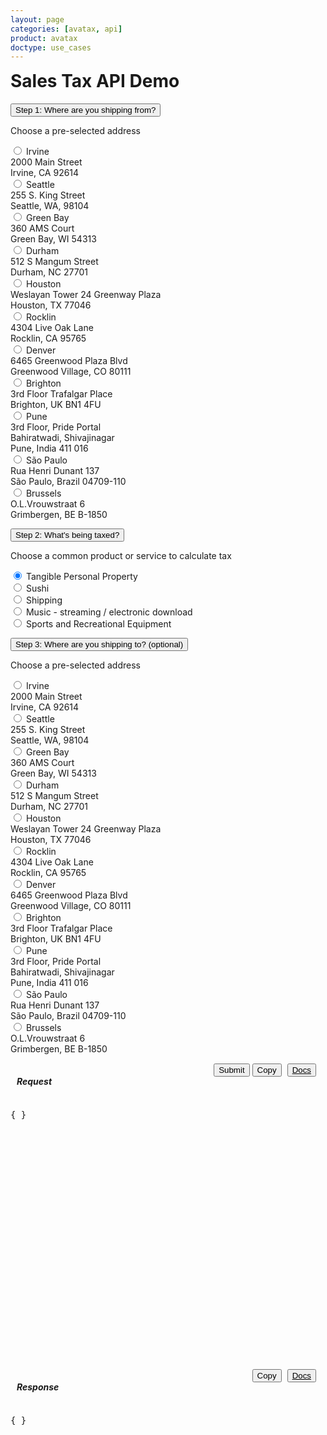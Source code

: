 ```yaml
---
layout: page
categories: [avatax, api]
product: avatax
doctype: use_cases
---
```



<script type='text/javascript'>
    var map;
    // function GetMap(lat, long) {
    //     if(lat == null || long == null) {
    //         lat = 33.6846603698176;
    //         long = -117.850629887389;
    //     }
    //     var location  = new Microsoft.Maps.Location(lat, long);
        
    //     map = new Microsoft.Maps.Map('#myMap', {center: location});
    //     var layer = new Microsoft.Maps.Layer("MyPushpinLayer1");
    //     layer.add(new Microsoft.Maps.Pushpin(location));
    //     map.layers.insert(layer);
    // }

    const infoboxTemplate = `
        <div class="demo-infobox">
            <h4>Getting Started</h4>
            <p>
                Calculating sales tax is time consuming and painful, but it doesn\'t have to be. Avalara\'s sales tax API automates the process for you! All you need to do to start making quick calculations is choose a product or service and where you\'re shipping from and to. Tinker with the options on the left, click "Submit" and watch the magic happen!
            </p>
        </div>
    `;

    function displayToolTip(center) {

        //Create an infobox that will render in the center of the map.
        const infobox = new Microsoft.Maps.Infobox(center, {
            htmlContent: infoboxTemplate,
        });

        //Assign the infobox to a map instance.
        infobox.setMap(map);
    }

    function GetMapWithLine(destLat, destLong, srcLat, srcLong) { 
        let center;

        
        if(destLat == null || destLong == null) { 
            // destLat = 33.6846603698176; 
            // destLong = -117.850629887389; 
            map = new Microsoft.Maps.Map('#myMap', {zoom: 0}); 
            center = map.getCenter();
            displayToolTip(center);
            return;
        }  
        
        

        //Single location layer (pushpin) 
        if(srcLat == null || srcLong == null) { 
            var location  = new Microsoft.Maps.Location(destLat, destLong);         
            map = new Microsoft.Maps.Map('#myMap', {center: location}); 
            var layer = new Microsoft.Maps.Layer("MyPushpinLayer1");
            layer.add(new Microsoft.Maps.Pushpin(location));
            map.layers.insert(layer);
            center = map.getCenter();
            displayToolTip(center);

            //Exit out since it is a single location.
            return; 
        }

        //Source and destination layer (polyline) 
        map = new Microsoft.Maps.Map('#myMap', {});
        center = map.getCenter();
        var coords = [center, new Microsoft.Maps.Location(center.latitude + 1, center.longitude + 1)];
        var line = new Microsoft.Maps.Polyline(coords, {strokeColor: 'orange', strokeThickness: 3});
        map.entities.push(line);
        displayToolTip(center);
    } 
</script>
<script type='text/javascript' src='https://www.bing.com/api/maps/mapcontrol?callback=GetMapWithLine&key=Ahgp_E6MHtyMYBJPCllMKTwJk7Indytl8hVm-Boe6mbyWbcyZvVBUePMDP5OLeiH' async defer></script>

<!-- demo container -->
<div class="row">
    <!-- shortcuts container -->
    <div class="col-md-3">
        <!-- page header -->
        <h1 style="margin-top:0;">Sales Tax API Demo</h1>
        <div id="demo-shortcuts">
            <!-- steps to submit -->
            <div class="row">
                <!-- step 1 / ship from -->
                <button class="accordion active">Step 1: Where are you shipping from?</button>
                <div class="panel" style="display:block;">
                    <p>Choose a pre-selected address</p>
                    <form id="dropdown-dest-addresses" onChange="fillWithSampleData();" class="demo-form">
                        <!-- national addresses -->
                        <label class="demo-label-container">
                            <input name="address" type="radio" value="2000 Main Street,Irvine,CA,US,92614" lat="33.6846603698176" long="-117.850629887389"  class="demo-radio"/> 
                            <span class="demo-label"> Irvine</span>
                            <br>
                            <i class="glyphicon glyphicon-map-marker demo-city-marker"></i> 2000 Main Street
                            <br>
                            <span class="demo-city-zip">Irvine, CA 92614</span>
                        </label>
                        <br>
                        <label class="demo-label-container">
                            <input name="address" type="radio" value="255 S. King Street,Seattle,WA,US,98104" lat="47.598100-122.331206" long="-122.331206"  class="demo-radio"/> 
                            <span class="demo-label"> Seattle</span>
                            <br>
                            <i class="glyphicon glyphicon-map-marker demo-city-marker"></i> 255 S. King Street
                            <br>
                            <span class="demo-city-zip">Seattle, WA, 98104</span>
                        </label>
                        <br> 
                        <label class="demo-label-container">
                            <input name="address" type="radio" value="360 AMS Court,Green Bay,WI,US,54313"  
                            lat="44.550886" long="-88.100548"  class="demo-radio"> 
                            <span class="demo-label"> Green Bay</span>
                            <br>
                            <i class="glyphicon glyphicon-map-marker demo-city-marker"></i> 360 AMS Court
                            <br>
                            <span class="demo-city-zip">Green Bay, WI 54313</span>
                        </label>
                        <br>
                        <label class="demo-label-container">
                            <input name="address" type="radio" value="512 S Mangum Street,Durham,NC,US,27701" 
                            lat="35.991727" long="-78.902647"  class="demo-radio"/> 
                            <span class="demo-label"> Durham</span>
                            <br>
                            <i class="glyphicon glyphicon-map-marker demo-city-marker"></i> 512 S Mangum Street
                            <br>
                            <span class="demo-city-zip">Durham, NC 27701</span>
                        </label>
                        <br>
                        <label class="demo-label-container">
                            <input name="address" type="radio" value="Weslayan Tower 24 Greenway Plaza,Houston,TX,US,77046" 
                            lat="29.729903" long="-95.440863"  class="demo-radio"/> 
                            <span class="demo-label"> Houston</span>
                            <br>
                            <i class="glyphicon glyphicon-map-marker demo-city-marker"></i> Weslayan Tower 24 Greenway Plaza
                            <br>
                            <span class="demo-city-zip">Houston, TX 77046</span>
                        </label>
                        <br>
                        <label class="demo-label-container">
                            <input name="address" type="radio" value="4304 Live Oak Lane,Rocklin,CA,US,95765" 
                            lat="38.821517" long="-121.243897"  class="demo-radio"/> 
                            <span class="demo-label"> Rocklin</span>
                            <br>
                            <i class="glyphicon glyphicon-map-marker demo-city-marker"></i> 4304 Live Oak Lane
                            <br>
                            <span class="demo-city-zip">Rocklin, CA 95765</span>
                        </label>
                        <br>
                        <label class="demo-label-container">
                            <input name="address" type="radio" value="6465 Greenwood Plaza Blvd,Greenwood Village,CO,US,80111" lat="39.599445" long="-104.896804"  class="demo-radio"/> 
                            <span class="demo-label"> Denver</span>
                            <br>
                            <i class="glyphicon glyphicon-map-marker demo-city-marker"></i> 6465 Greenwood Plaza Blvd
                            <br>
                            <span class="demo-city-zip">Greenwood Village, CO 80111</span>
                        </label>
                        <br>
                        <!-- international addresses -->
                        <label class="demo-label-container">
                            <input name="address" type="radio" value="3rd Floor Trafalgar Place,Brighton,Brighton and Hove,UK,BN1 4FU" lat="50.828746" long="-0.139584"  class="demo-radio"/> 
                            <span class="demo-label"> Brighton</span>
                            <br>
                            <i class="glyphicon glyphicon-map-marker demo-city-marker"></i> 3rd Floor Trafalgar Place
                            <br>
                            <span class="demo-city-zip">Brighton, UK BN1 4FU</span>
                        </label>
                        <br>
                        <label class="demo-label-container">
                            <input name="address" type="radio" value="Bahiratwadi Shivajinagar,Pune,Maharashtra,India,411 016" 
                            lat="18.533946" long="73.827597"  class="demo-radio"/> 
                            <span class="demo-label"> Pune</span>
                            <br>
                            <i class="glyphicon glyphicon-map-marker demo-city-marker"></i> 3rd Floor, Pride Portal 
                            <br>
                            <span class="demo-city-zip">Bahiratwadi, Shivajinagar</span>
                            <br>
                            <span class="demo-city-zip">Pune, India 411 016</span>
                        </label>
                        <br>
                        <label class="demo-label-container">
                            <input name="address" type="radio" value="Rua Henri Dunant 137,São Paulo,SP,Brazil,04709-110" 
                            lat="-23.633102" long="-46.695348"  class="demo-radio"/> 
                            <span class="demo-label"> São Paulo</span>
                            <br>
                            <i class="glyphicon glyphicon-map-marker demo-city-marker"></i> Rua Henri Dunant 137
                            <br>
                            <span class="demo-city-zip">São Paulo, Brazil 04709-110</span>
                        </label>
                        <br>
                        <label class="demo-label-container">
                            <input name="address" type="radio" value="O.L.Vrouwstraat 6,Grimbergen,Belgium Grimbergen,BE,B-1850" 
                            lat="50.932458" long="4.372408"  class="demo-radio"/> 
                            <span class="demo-label"> Brussels</span>
                            <br>
                            <i class="glyphicon glyphicon-map-marker demo-city-marker"></i> O.L.Vrouwstraat 6
                            <br>
                            <span class="demo-city-zip">Grimbergen, BE B-1850</span>
                        </label>
                    </form>
                </div>
                <!-- step 2 / products -->
                <button class="accordion">Step 2: What's being taxed?</button>
                <div class="panel">
                    <p>Choose a common product or service to calculate tax</p>
                    <form id="dropdown-products" onChange="fillWithSampleData();" class="demo-form"> 
                        <label class="demo-label demo-label-container">
                            <input value="P0000000" name="product" type="radio" description="Tangible Personal Property" checked  class="demo-radio"/> 
                            <span class="demo-label"> Tangible Personal Property</span>
                        </label>
                        <br>
                        <label class="demo-label demo-label-container">
                            <input value="PF160024" name="product" type="radio" description="Sushi"  class="demo-radio"/> 
                            <span class="demo-label"> Sushi</span>
                        </label>
                        <br>
                        <label class="demo-label demo-label-container">
                            <input value="FR010000" name="product" type="radio" description="Shipping"  class="demo-radio"/> 
                            <span class="demo-label"> Shipping</span>
                        </label>
                        <br>
                        <label class="demo-label demo-label-container">
                            <input value="DM040200" name="product" type="radio" description="Music - streaming / electronic download"  class="demo-radio"/> 
                            <span class="demo-label"> Music - streaming / electronic download</span>
                        </label>
                        <br>
                        <label class="demo-label demo-label-container">
                            <input value="PC040400" name="product" type="radio" description="Sports and Recreational Equipment" class="" /> 
                            <span class="demo-label"> Sports and Recreational Equipment</span>
                        </label>
                        <br>
                    </form> 
                </div>
                <!-- step 3 / ship to -->
                <button class="accordion">Step 3: Where are you shipping to? (optional)</button>
                <div class="panel">
                    <p>Choose a pre-selected address</p>
                    <form id="dropdown-src-addresses" onChange="fillWithSampleData();" class="demo-form">
                        <label class="demo-label-container">
                            <input name="srcAddress" type="radio" value="2000 Main Street,Irvine,CA,US,92614" 
                            lat="33.6846603698176" long="-117.850629887389"  class="demo-radio"/> 
                            <span class="demo-label"> Irvine</span>
                            <br>
                            <i class="glyphicon glyphicon-map-marker demo-city-marker"></i> 2000 Main Street
                            <br>
                            <span class="demo-city-zip">Irvine, CA 92614</span>
                        </label>
                        <br>
                        <label class="demo-label-container">
                            <input name="srcAddress" type="radio" value="255 S. King Street,Seattle,WA,US,98104" 
                            lat="47.598100-122.331206" long="-122.331206"  class="demo-radio"/> 
                            <span class="demo-label"> Seattle</span>
                            <br>
                            <i class="glyphicon glyphicon-map-marker demo-city-marker"></i> 255 S. King Street
                            <br>
                            <span class="demo-city-zip">Seattle, WA, 98104</span>
                        </label>
                        <br> 
                        <label class="demo-label-container">
                            <input name="srcAddress" type="radio" value="360 AMS Court,Green Bay,WI,US,54313"  
                            lat="44.550886" long="-88.100548"  class="demo-radio"> 
                            <span class="demo-label"> Green Bay</span>
                            <br>
                            <i class="glyphicon glyphicon-map-marker demo-city-marker"></i> 360 AMS Court
                            <br>
                            <span class="demo-city-zip">Green Bay, WI 54313</span>
                        </label>
                        <br>
                        <label class="demo-label-container">
                            <input name="srcAddress" type="radio" value="512 S Mangum Street,Durham,NC,US,27701" 
                            lat="35.991727" long="-78.902647"  class="demo-radio"/> 
                            <span class="demo-label"> Durham</span>
                            <br>
                            <i class="glyphicon glyphicon-map-marker demo-city-marker"></i> 512 S Mangum Street
                            <br>
                            <span class="demo-city-zip">Durham, NC 27701</span>
                        </label>
                        <br>
                        <label class="demo-label-container">
                            <input name="srcAddress" type="radio" value="Weslayan Tower 24 Greenway Plaza,Houston,TX,US,77046" 
                            lat="29.729903" long="-95.440863"  class="demo-radio"/> 
                            <span class="demo-label"> Houston</span>
                            <br>
                            <i class="glyphicon glyphicon-map-marker demo-city-marker"></i> Weslayan Tower 24 Greenway Plaza
                            <br>
                            <span class="demo-city-zip">Houston, TX 77046</span>
                        </label>
                        <br>
                        <label class="demo-label-container">
                            <input name="srcAddress" type="radio" value="4304 Live Oak Lane,Rocklin,CA,US,95765" 
                            lat="38.821517" long="-121.243897"  class="demo-radio"/> 
                            <span class="demo-label"> Rocklin</span>
                            <br>
                            <i class="glyphicon glyphicon-map-marker demo-city-marker"></i> 4304 Live Oak Lane
                            <br>
                            <span class="demo-city-zip">Rocklin, CA 95765</span>
                        </label>
                        <br>
                        <label class="demo-label-container">
                            <input name="srcAddress" type="radio" value="6465 Greenwood Plaza Blvd,Greenwood Village,CO,US,80111" lat="39.599445" long="-104.896804"  class="demo-radio"/> 
                            <span class="demo-label"> Denver</span>
                            <br>
                            <i class="glyphicon glyphicon-map-marker demo-city-marker"></i> 6465 Greenwood Plaza Blvd
                            <br>
                            <span class="demo-city-zip">Greenwood Village, CO 80111</span>
                        </label>
                        <br>
                        <!-- international addresses -->
                        <label class="demo-label-container">
                            <input name="srcAddress" type="radio" value="3rd Floor Trafalgar Place,Brighton,Brighton and Hove,UK,BN1 4FU" lat="50.828746" long="-0.139584"  class="demo-radio"/> 
                            <span class="demo-label"> Brighton</span>
                            <br>
                            <i class="glyphicon glyphicon-map-marker demo-city-marker"></i> 3rd Floor Trafalgar Place
                            <br>
                            <span class="demo-city-zip">Brighton, UK BN1 4FU</span>
                        </label>
                        <br>
                        <label class="demo-label-container">
                            <input name="srcAddress" type="radio" value="Bahiratwadi Shivajinagar,Pune,Maharashtra,India,411 016" 
                            lat="18.533946" long="73.827597"  class="demo-radio"/> 
                            <span class="demo-label"> Pune</span>
                            <br>
                            <i class="glyphicon glyphicon-map-marker demo-city-marker"></i> 3rd Floor, Pride Portal 
                            <br>
                            <span class="demo-city-zip">Bahiratwadi, Shivajinagar</span>
                            <br>
                            <span class="demo-city-zip">Pune, India 411 016</span>
                        </label>
                        <br>
                        <label class="demo-label-container">
                            <input name="srcAddress" type="radio" value="Rua Henri Dunant 137,São Paulo,SP,Brazil,04709-110" 
                            lat="-23.633102" long="-46.695348"  class="demo-radio"/> 
                            <span class="demo-label"> São Paulo</span>
                            <br>
                            <i class="glyphicon glyphicon-map-marker demo-city-marker"></i> Rua Henri Dunant 137
                            <br>
                            <span class="demo-city-zip">São Paulo, Brazil 04709-110</span>
                        </label>
                        <br>
                        <label class="demo-label-container">
                            <input name="srcAddress" type="radio" value="O.L.Vrouwstraat 6,Grimbergen,Belgium Grimbergen,BE,B-1850" 
                            lat="50.932458" long="4.372408"  class="demo-radio"/> 
                            <span class="demo-label"> Brussels</span>
                            <br>
                            <i class="glyphicon glyphicon-map-marker demo-city-marker"></i> O.L.Vrouwstraat 6
                            <br>
                            <span class="demo-city-zip">Grimbergen, BE B-1850</span>
                        </label>
                    </form>
                </div>
            </div>
        </div>
        <!-- end shortcuts -->
    </div>
    <!-- map and api details container -->
    <div class="col-md-9">
        <!-- map row -->
        <div class="row">
            <div id="myMap"></div>
        </div>
        <!-- api details row -->
        <div class="row" id="demo-api-details">
            <!-- request output -->
            <div class="console-req-container api-console-output col-md-6" id="demo-console-req" >
                <div class="row" style="margin-top:15px;margin-left:10px;margin-right:10px;">
                    <h5 class="console-output-header" style="display:inline-block;margin-left:0px;">
                        Request 
                    </h5>
                    <div style="display:inline-block;float:right;" class="btn-group">
                        <button class="btn btn-primary" type="button" onClick="ApiRequest();" style="display:inline;">
                            Submit
                        </button>
                        <button class="btn btn-link" type="submit" onClick="copyToClipboard('#demo-console-input');" style="color:#000000;margin-right:5px;display:inline;">
                            <i class="glyphicon glyphicon-copy"></i>Copy
                        </button>
                        <button class="btn btn-link" style="display:inline;color:#000000;margin-right:5px;">
                            <a href="https://developer.avalara.com/api-reference/avatax/rest/v2/models/CreateTransactionModel/" style="color:#000000;" target="_blank">
                                <i class="glyphicon glyphicon-list-alt"></i>Docs
                            </a>
                        </button>
                    </div>
                </div>
                <div class="code-snippet reqScroll" id="demo-console-req" style="height:400px;">
                    <pre id="demo-console-input">{ }</pre>
                </div>
            </div>
            <!-- response output -->
            <div class="col-md-6 console-res-container api-console-output" id="demo-console-res">
                <div class="row" style="margin-top:15px;margin-left:10px;margin-right:10px;">
                    <h5 class="console-output-header" style="display:inline-block;margin-left:0px;">
                        Response 
                    </h5>
                    <div style="display:inline-block;float:right;" class="btn-group">
                        <button class="btn btn-link" type="submit" onClick="copyToClipboard('#demo-console-input');" style="color:#000000;margin-right:5px;display:inline;">
                            <i class="glyphicon glyphicon-copy"></i>Copy
                        </button>
                        <button class="btn btn-link" style="display:inline;color:#000000;margin-right:5px;">
                            <a href="https://developer.avalara.com/api-reference/avatax/rest/v2/models/CreateTransactionModel/" style="color:#000000;" target="_blank">
                                <i class="glyphicon glyphicon-list-alt"></i>Docs
                            </a>
                        </button>
                    </div>
                </div>
                <div class="code-snippet respScroll" style="height:400px;">
                    <div class="loading-pulse" style="display: none;"></div>
                    <pre id="demo-console-output">{ }</pre>
                </div>
            </div> 
            <!-- end response output --> 
        </div>
        <!-- end api details row-->
    </div>
    <!-- end map & api details container-->
</div>
<!-- end demo container -->